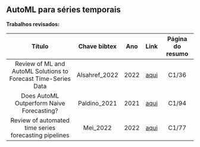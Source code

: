## AutoML para séries temporais

**Trabalhos revisados:**


| Título | Chave bibtex | Ano | Link | Página do resumo |
|:------:|:-------:|:---:|:----:|:----------------:|
|Review of ML and AutoML Solutions to Forecast Time-Series Data|Alsahref_2022|2022|[aqui](https://link.springer.com/article/10.1007/s11831-022-09765-0)|C1/36|
|Does AutoML Outperform Naive Forecasting?|Paldino_2021|2021|[aqui](https://www.mdpi.com/2673-4591/5/1/36)|C1/94|
|Review of automated time series forecasting pipelines|Mei_2022|2022|[aqui](https://wires.onlinelibrary.wiley.com/doi/full/10.1002/widm.1475)|C1/77|


